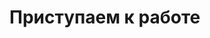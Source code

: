 <!DOCTYPE html>
<html lang="en">
<head>
    <meta charset="UTF-8">
    <meta http-equiv="X-UA-Compatible" content="IE=edge">
    <meta name="viewport" content="width=device-width, initial-scale=1.0">
    <title>Let's GO!!!</title>
</head>
<body>
  <h1>Приступаем к работе</h1>   
</body>
</html>
